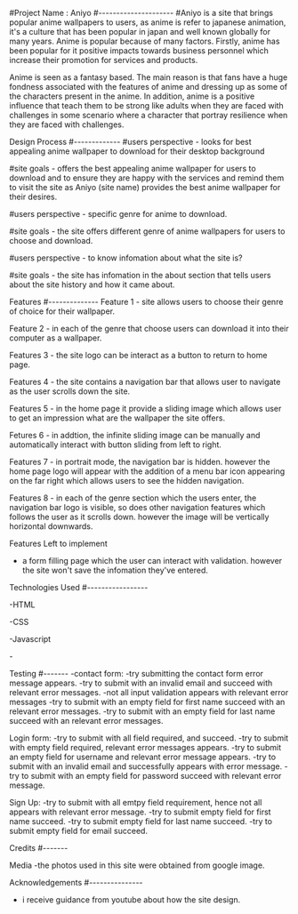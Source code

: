 #Project Name : Aniyo
#---------------------
#Aniyo is a site that brings popular anime wallpapers to users, as anime is refer to japanese animation, it's a culture that has been popular in japan and well known globally for many years. Anime is popular because of many factors. Firstly, anime has been popular for it positive impacts towards business personnel which increase their promotion for services and products.

Anime is seen as a fantasy based. The main reason is that fans have a huge fondness associated with the features of anime and dressing up as some of the characters present in the anime. In addition, anime is a positive influence that teach them to be strong like adults when they are faced with challenges in some scenario where a character that portray resilience when they are faced with challenges.

Design Process
#-------------
#users perspective - looks for best appealing anime wallpaper to download for their desktop background

#site goals - offers the best appealing anime wallpaper for users to download and to ensure they are happy with the services and remind them to visit the site as Aniyo (site name) provides the best anime wallpaper for their desires.

#users perspective - specific genre for anime to download.

#site goals - the site offers different genre of anime wallpapers for users to choose and download.

#users perspective - to know infomation about what the site is?

#site goals - the site has infomation in the about section that tells users about the site history and how it came about.

Features
#--------------
Feature 1 - site allows users to choose their genre of choice for their wallpaper.

Feature 2 - in each of the genre that choose users can download it into their computer as a wallpaper.

Features 3 - the site logo can be interact as a button to return to home page.

Features 4 - the site contains a navigation bar that allows user to navigate as the user scrolls down the site.

Features 5 - in the home page it provide a sliding image which allows user to get an impression what are the wallpaper the site offers.

Fetures 6 - in addtion, the infinite sliding image can be manually and automatically interact with button sliding from left to right.

Features 7 - in portrait mode, the navigation bar is hidden. however the home page logo will appear with the addition of a menu bar icon appearing on the far right which allows users to see the hidden navigation.

Features 8 - in each of the genre section which the users enter, the navigation bar logo is visible, so does other navigation features which follows the user as it scrolls down. however the image will be vertically horizontal downwards.

Features Left to implement

- a form filling page which the user can interact with validation. however the site won't save the infomation they've entered.

Technologies Used
#-----------------

-HTML

-CSS

-Javascript

-<ion-icon name="menu-outline"></ion-icon>

Testing 
#-------
-contact form: 
-try submitting the contact form error message appears.
-try to submit with an invalid email and succeed with relevant error messages.
-not all input validation appears with relevant error messages
-try to submit with an empty field for first name succeed with an relevant error messages.
-try to submit with an empty field for last name succeed with an relevant error messages.

Login form:
-try to submit with all field required, and succeed.
-try to submit with empty field required, relevant error messages
appears.
-try to submit an empty field for username and relevant error message appears.
-try to submit with an invalid email and successfully appears with 
error message.
-try to submit with an empty field for password succeed with
relevant error message.

Sign Up:
-try to submit with all emtpy field requirement, hence not all
appears with relevant error message.
-try to submit empty field for first name succeed.
-try to submit empty field for last name succeed.
-try to submit empty field for email succeed.



Credits
#-------

Media
-the photos used in this site were obtained from google image.

Acknowledgements
#---------------

- i receive guidance from youtube about how the site design.
